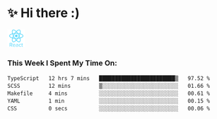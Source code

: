 <h1 align="left">✨ Hi there :)</h1>

  <a href="https://reactjs.org/" target="_blank" rel="noreferrer">   
    <img src="https://raw.githubusercontent.com/devicons/devicon/master/icons/react/react-original-wordmark.svg" alt="react" width="40"     
    height="40"/></a>
 
<h3 align="left">This Week I Spent My Time On:</h3>
<!--START_SECTION:waka-->

```txt
TypeScript   12 hrs 7 mins   ████████████████████████▒   97.52 %
SCSS         12 mins         ▒░░░░░░░░░░░░░░░░░░░░░░░░   01.66 %
Makefile     4 mins          ░░░░░░░░░░░░░░░░░░░░░░░░░   00.61 %
YAML         1 min           ░░░░░░░░░░░░░░░░░░░░░░░░░   00.15 %
CSS          0 secs          ░░░░░░░░░░░░░░░░░░░░░░░░░   00.06 %
```

<!--END_SECTION:waka-->


